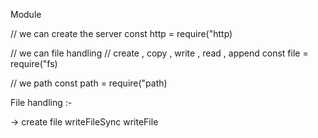 Module 

// we can create the server
const http = require("http)

// we can file handling // create , copy , write , read , append 
const file = require("fs)

// we path 
const path = require("path)


File handling :- 

-> create file 
  writeFileSync
  writeFile

  